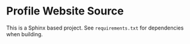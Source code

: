 # Profile Website Source

This is a Sphinx based project. See `requirements.txt` for dependencies when building.